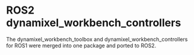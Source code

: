 # ROS2 dynamixel_workbench_controllers

The dynamixel_workbench_toolbox and dynamixel_workbench_controllers for ROS1 were merged into one package and ported to ROS2.

